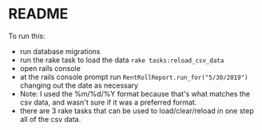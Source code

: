 # README

To run this:
- run database migrations
- run the rake task to load the data `rake tasks:reload_csv_data`
- open rails console
- at the rails console prompt run `RentRollReport.run_for("5/30/2019")` changing out the date as necessary
- Note: I used the %m/%d/%Y format because that's what matches the csv data, and wasn't sure if it was a preferred format.
- there are 3 rake tasks that can be used to load/clear/reload in one step all of the csv data.

